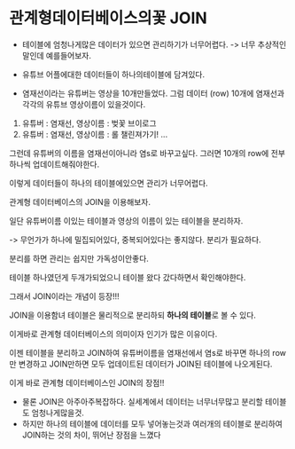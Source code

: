 # 관계형데이터베이스의꽃 JOIN

- 테이블에 엄청나게많은 데이터가 있으면 관리하기가 너무어렵다.
  -> 너무 추상적인 말인데 예를들어보자.

- 유튜브 어플에대한 데이터들이 하나의테이블에 담겨있다.

- 염재선이라는 유튜버는 영상을 10개만들었다.
  그럼 데이터 (row) 10개에 염재선과 각각의 유튜브 영상이름이 있을것이다.

1. 유튜버 : 염재선, 영상이름 : 벚꽃 브이로그
2. 유튜버 : 염재선, 영상이름 : 롤 챌린져가기!
   ...

그런데 유튜버의 이름을 염재선이아니라 염s로 바꾸고싶다.
그러면 10개의 row에 전부 하나씩 업데이트해줘야한다.

이렇게 데이터들이 하나의 테이블에있으면 관리가 너무어렵다.

관계형 데이터베이스의 JOIN을 이용해보자.

일단 유튜버이름 이있는 테이블과 영상의 이름이 있는 테이블을 분리하자.

-> 무언가가 하나에 밀집되어있다, 중복되어있다는 좋지않다. 분리가 필요하다.

분리를 하면 관리는 쉽지만 가독성이안좋다.

테이블 하나였던게 두개가되었으니 테이블 왔다 갔다하면서 확인해야한다.

그래서 JOIN이라는 개념이 등장!!!

JOIN을 이용함녀 테이블은 물리적으로 분리하되 **하나의 테이블**로 볼 수 있다.

이게바로 관계형 데이터베이스의 의미이자 인기가 많은 이유이다.

이젠 테이블을 분리하고 JOIN하여 유튜버이름을 염재선에서 염s로 바꾸면 하나의 row만 변경하고 JOIN만하면 모두 업데이트된 데이터가 JOIN된 테이블에 나오게된다.

이게 바로 관계형 데이터베이스인 JOIN의 장점!!

- 물론 JOIN은 아주아주복잡하다. 실세계에서 데이터는 너무너무많고 분리할 테이블도 엄청나게많을것.
- 하지만 하나의 테이블에 데이터를 모두 넣어놓는것과 여러개의 테이블로 분리하여 JOIN하는 것의 차이, 뛰어난 장점을 느꼈다
